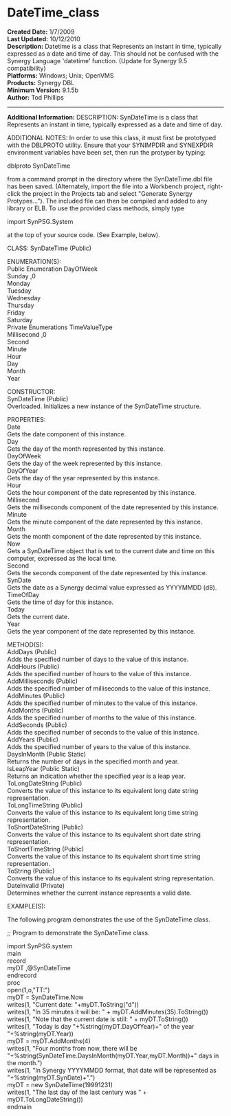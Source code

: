 # DateTime_class<br />
**Created Date:** 1/7/2009<br />
**Last Updated:** 10/12/2010<br />
**Description:** Datetime is a class that Represents an instant in time, typically expressed as a date and time of day. This should not be confused with the Synergy Language 'datetime' function. (Update for Synergy 9.5 compatibility)<br />
**Platforms:** Windows; Unix; OpenVMS<br />
**Products:** Synergy DBL<br />
**Minimum Version:** 9.1.5b<br />
**Author:** Tod Phillips
<hr>

**Additional Information:**
DESCRIPTION: SynDateTime is a class that Represents an instant in time, typically expressed as a date and time of day.

ADDITIONAL NOTES: In order to use this class, it must first be prototyped with the DBLPROTO
utility. Ensure that your SYNIMPDIR and SYNEXPDIR environment variables
have been set, then run the protyper by typing:

dblproto SynDateTime

from a command prompt in the directory where the SynDateTime.dbl file has
been saved. (Alternately, import the file into a Workbench project, right-
click the project in the Projects tab and select "Generate Synergy
Protypes..."). The included file can then be compiled and added to any
library or ELB. To use the provided class methods, simply type

import SynPSG.System

at the top of your source code. (See Example, below).

CLASS: SynDateTime (Public)

ENUMERATION(S): <br/>
Public Enumeration DayOfWeek <br/>
Sunday ,0 <br/>
Monday <br/>
Tuesday <br/>
Wednesday <br/>
Thursday <br/>
Friday <br/>
Saturday <br/>
Private Enumerations TimeValueType <br/>
Millisecond ,0 <br/>
Second <br/>
Minute <br/>
Hour <br/>
Day <br/>
Month <br/>
Year <br/>

CONSTRUCTOR: <br/>
SynDateTime (Public) <br/>
Overloaded. Initializes a new instance of the SynDateTime structure. <br/>

PROPERTIES: <br/>
Date <br/>
Gets the date component of this instance. <br/>
Day <br/>
Gets the day of the month represented by this instance. <br/>
DayOfWeek <br/>
Gets the day of the week represented by this instance. <br/>
DayOfYear <br/>
Gets the day of the year represented by this instance. <br/>
Hour <br/>
Gets the hour component of the date represented by this instance. <br/>
Millisecond <br/>
Gets the milliseconds component of the date represented by this instance. <br/>
Minute <br/>
Gets the minute component of the date represented by this instance. <br/>
Month <br/>
Gets the month component of the date represented by this instance. <br/>
Now <br/>
Gets a SynDateTime object that is set to the current date and time on this computer, expressed as the local time. <br/>
Second <br/>
Gets the seconds component of the date represented by this instance. <br/>
SynDate <br/>
Gets the date as a Synergy decimal value expressed as YYYYMMDD (d8). <br/>
TimeOfDay <br/>
Gets the time of day for this instance. <br/>
Today <br/>
Gets the current date. <br/>
Year <br/>
Gets the year component of the date represented by this instance. <br/>


METHOD(S): <br/>
AddDays (Public) <br/>
Adds the specified number of days to the value of this instance. <br/>
AddHours (Public) <br/>
Adds the specified number of hours to the value of this instance. <br/>
AddMilliseconds (Public) <br/>
Adds the specified number of milliseconds to the value of this instance. <br/>
AddMinutes (Public) <br/>
Adds the specified number of minutes to the value of this instance. <br/>
AddMonths (Public) <br/>
Adds the specified number of months to the value of this instance. <br/>
AddSeconds (Public) <br/>
Adds the specified number of seconds to the value of this instance. <br/>
AddYears (Public) <br/>
Adds the specified number of years to the value of this instance. <br/>
DaysInMonth (Public Static) <br/>
Returns the number of days in the specified month and year. <br/>
IsLeapYear (Public Static) <br/>
Returns an indication whether the specified year is a leap year. <br/>
ToLongDateString (Public) <br/>
Converts the value of this instance to its equivalent long date string representation. <br/>
ToLongTimeString (Public) <br/>
Converts the value of this instance to its equivalent long time string representation. <br/>
ToShortDateString (Public) <br/>
Converts the value of this instance to its equivalent short date string representation. <br/>
ToShortTimeString (Public) <br/>
Converts the value of this instance to its equivalent short time string representation. <br/>
ToString (Public) <br/>
Converts the value of this instance to its equivalent string representation. <br/>
DateInvalid (Private) <br/>
Determines whether the current instance represents a valid date. <br/>


EXAMPLE(S):

The following program demonstrates the use of the SynDateTime class.

;; Program to demonstrate the SynDateTime class.

import SynPSG.system <br/>
main <br/>
record <br/>
myDT ,@SynDateTime <br/>
endrecord <br/>
proc <br/>
open(1,o,"TT:") <br/>
myDT = SynDateTime.Now <br/>
writes(1, "Current date: "+myDT.ToString("d")) <br/>
writes(1, "In 35 minutes it will be: " + myDT.AddMinutes(35).ToString()) <br/>
writes(1, "Note that the current date is still: " + myDT.ToString()) <br/>
writes(1, "Today is day "+%string(myDT.DayOfYear)+" of the year "+%string(myDT.Year)) <br/>
myDT = myDT.AddMonths(4) <br/>
writes(1, "Four months from now, there will be "+%string(SynDateTime.DaysInMonth(myDT.Year,myDT.Month))+" days in the month.") <br/>
writes(1, "In Synergy YYYYMMDD format, that date will be represented as "+%string(myDT.SynDate)+".") <br/>
myDT = new SynDateTime(19991231) <br/>
writes(1, "The last day of the last century was " + myDT.ToLongDateString()) <br/>
endmain
